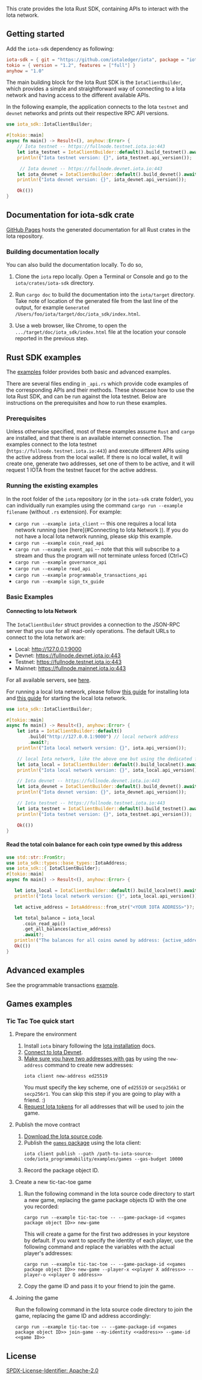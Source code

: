 This crate provides the Iota Rust SDK, containing APIs to interact with the Iota network.

## Getting started

Add the `iota-sdk` dependency as following:

```toml
iota-sdk = { git = "https://github.com/iotaledger/iota", package = "iota-sdk"}
tokio = { version = "1.2", features = ["full"] }
anyhow = "1.0"
```

The main building block for the Iota Rust SDK is the `IotaClientBuilder`, which provides a simple and straightforward way of connecting to a Iota network and having access to the different available APIs.

In the following example, the application connects to the Iota `testnet` and `devnet` networks and prints out their respective RPC API versions.

```rust
use iota_sdk::IotaClientBuilder;

#[tokio::main]
async fn main() -> Result<(), anyhow::Error> {
    // Iota testnet -- https://fullnode.testnet.iota.io:443
    let iota_testnet = IotaClientBuilder::default().build_testnet().await?;
    println!("Iota testnet version: {}", iota_testnet.api_version());

     // Iota devnet -- https://fullnode.devnet.iota.io:443
    let iota_devnet = IotaClientBuilder::default().build_devnet().await?;
    println!("Iota devnet version: {}", iota_devnet.api_version());

    Ok(())
}

```

## Documentation for iota-sdk crate

[GitHub Pages](https://iotaledger.github.io/iota/iota_sdk/index.html) hosts the generated documentation for all Rust crates in the Iota repository.

### Building documentation locally

You can also build the documentation locally. To do so,

1. Clone the `iota` repo locally. Open a Terminal or Console and go to the `iota/crates/iota-sdk` directory.

1. Run `cargo doc` to build the documentation into the `iota/target` directory. Take note of location of the generated file from the last line of the output, for example `Generated /Users/foo/iota/target/doc/iota_sdk/index.html`.

1. Use a web browser, like Chrome, to open the `.../target/doc/iota_sdk/index.html` file at the location your console reported in the previous step.

## Rust SDK examples

The [examples](https://github.com/iotaledger/iota/tree/main/crates/iota-sdk/examples) folder provides both basic and advanced examples.

There are several files ending in `_api.rs` which provide code examples of the corresponding APIs and their methods. These showcase how to use the Iota Rust SDK, and can be run against the Iota testnet. Below are instructions on the prerequisites and how to run these examples.

### Prerequisites

Unless otherwise specified, most of these examples assume `Rust` and `cargo` are installed, and that there is an available internet connection. The examples connect to the Iota testnet (`https://fullnode.testnet.iota.io:443`) and execute different APIs using the active address from the local wallet. If there is no local wallet, it will create one, generate two addresses, set one of them to be active, and it will request 1 IOTA from the testnet faucet for the active address.

### Running the existing examples

In the root folder of the `iota` repository (or in the `iota-sdk` crate folder), you can individually run examples using the command `cargo run --example filename` (without `.rs` extension). For example:

-   `cargo run --example iota_client` -- this one requires a local Iota network running (see [here](#Connecting to Iota Network
    )). If you do not have a local Iota network running, please skip this example.
-   `cargo run --example coin_read_api`
-   `cargo run --example event_api` -- note that this will subscribe to a stream and thus the program will not terminate unless forced (Ctrl+C)
-   `cargo run --example governance_api`
-   `cargo run --example read_api`
-   `cargo run --example programmable_transactions_api`
-   `cargo run --example sign_tx_guide`

### Basic Examples

#### Connecting to Iota Network

The `IotaClientBuilder` struct provides a connection to the JSON-RPC server that you use for all read-only operations. The default URLs to connect to the Iota network are:

-   Local: http://127.0.0.1:9000
-   Devnet: https://fullnode.devnet.iota.io:443
-   Testnet: https://fullnode.testnet.iota.io:443
-   Mainnet: https://fullnode.mainnet.iota.io:443

For all available servers, see [here](https://iota.io/networkinfo).

For running a local Iota network, please follow [this guide](https://docs.iota.io/build/iota-local-network) for installing Iota and [this guide](https://docs.iota.io/build/iota-local-network#start-the-local-network) for starting the local Iota network.

```rust
use iota_sdk::IotaClientBuilder;

#[tokio::main]
async fn main() -> Result<(), anyhow::Error> {
    let iota = IotaClientBuilder::default()
        .build("http://127.0.0.1:9000") // local network address
        .await?;
    println!("Iota local network version: {}", iota.api_version());

    // local Iota network, like the above one but using the dedicated function
    let iota_local = IotaClientBuilder::default().build_localnet().await?;
    println!("Iota local network version: {}", iota_local.api_version());

    // Iota devnet -- https://fullnode.devnet.iota.io:443
    let iota_devnet = IotaClientBuilder::default().build_devnet().await?;
    println!("Iota devnet version: {}", iota_devnet.api_version());

    // Iota testnet -- https://fullnode.testnet.iota.io:443
    let iota_testnet = IotaClientBuilder::default().build_testnet().await?;
    println!("Iota testnet version: {}", iota_testnet.api_version());

    Ok(())
}
```

#### Read the total coin balance for each coin type owned by this address

```rust
use std::str::FromStr;
use iota_sdk::types::base_types::IotaAddress;
use iota_sdk::{ IotaClientBuilder};
#[tokio::main]
async fn main() -> Result<(), anyhow::Error> {

   let iota_local = IotaClientBuilder::default().build_localnet().await?;
   println!("Iota local network version: {}", iota_local.api_version());

   let active_address = IotaAddress::from_str("<YOUR IOTA ADDRESS>")?; // change to your Iota address

   let total_balance = iota_local
      .coin_read_api()
      .get_all_balances(active_address)
      .await?;
   println!("The balances for all coins owned by address: {active_address} are {}", total_balance);
   Ok(())
}
```

## Advanced examples

See the programmable transactions [example](https://github.com/iotaledger/iota/blob/main/crates/iota-sdk/examples/programmable_transactions_api.rs).

## Games examples

### Tic Tac Toe quick start

1. Prepare the environment

    1. Install `iota` binary following the [Iota installation](https://github.com/iotaledger/iota/blob/main/docs/content/guides/developer/getting-started/iota-install.mdx) docs.
    1. [Connect to Iota Devnet](https://github.com/iotaledger/iota/blob/main/docs/content/guides/developer/getting-started/connect.mdx).
    1. [Make sure you have two addresses with gas](https://github.com/iotaledger/iota/blob/main/docs/content/guides/developer/getting-started/get-address.mdx) by using the `new-address` command to create new addresses:
        ```shell
        iota client new-address ed25519
        ```
        You must specify the key scheme, one of `ed25519` or `secp256k1` or `secp256r1`.
        You can skip this step if you are going to play with a friend. :)
    1. [Request Iota tokens](https://github.com/iotaledger/iota/blob/main/docs/content/guides/developer/getting-started/get-coins.mdx) for all addresses that will be used to join the game.

2. Publish the move contract

    1. [Download the Iota source code](https://github.com/iotaledger/iota/blob/main/docs/content/guides/developer/getting-started/iota-install.mdx).
    1. Publish the [`games` package](https://github.com/iotaledger/iota/tree/main/iota_programmability/examples/games)
       using the Iota client:
        ```shell
        iota client publish --path /path-to-iota-source-code/iota_programmability/examples/games --gas-budget 10000
        ```
    1. Record the package object ID.

3. Create a new tic-tac-toe game

    1. Run the following command in the Iota source code directory to start a new game, replacing the game package objects ID with the one you recorded:
        ```shell
        cargo run --example tic-tac-toe -- --game-package-id <<games package object ID>> new-game
        ```
        This will create a game for the first two addresses in your keystore by default. If you want to specify the identity of each player,
        use the following command and replace the variables with the actual player's addresses:
        ```shell
        cargo run --example tic-tac-toe -- --game-package-id <<games package object ID>> new-game --player-x <<player X address>> --player-o <<player O address>>
        ```
    1. Copy the game ID and pass it to your friend to join the game.

4. Joining the game

    Run the following command in the Iota source code directory to join the game, replacing the game ID and address accordingly:

    ```shell
    cargo run --example tic-tac-toe -- --game-package-id <<games package object ID>> join-game --my-identity <<address>> --game-id <<game ID>>
    ```

## License

[SPDX-License-Identifier: Apache-2.0](https://github.com/iotaledger/iota/blob/main/LICENSE)
